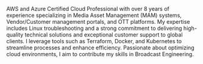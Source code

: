 AWS and Azure Certified Cloud Professional with over 8 years of experience specializing in Media Asset Management (MAM) systems, Vendor/Customer management portals, and OTT platforms. My expertise includes Linux troubleshooting and a strong commitment to delivering high-quality technical solutions and exceptional customer support to global clients. I leverage tools such as Terraform, Docker, and Kubernetes to streamline processes and enhance efficiency. Passionate about optimizing cloud environments, I aim to contribute my skills in Broadcast Engineering.
